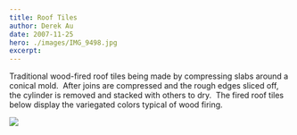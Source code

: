 ```yaml
---
title: Roof Tiles
author: Derek Au
date: 2007-11-25
hero: ./images/IMG_9498.jpg
excerpt: 
---
```


Traditional wood-fired roof tiles being made by compressing slabs around a conical mold.  After joins are compressed and the rough edges sliced off, the cylinder is removed and stacked with others to dry.  The fired roof tiles below display the variegated colors typical of wood firing.

![](./images/IMG_0699.jpg)
